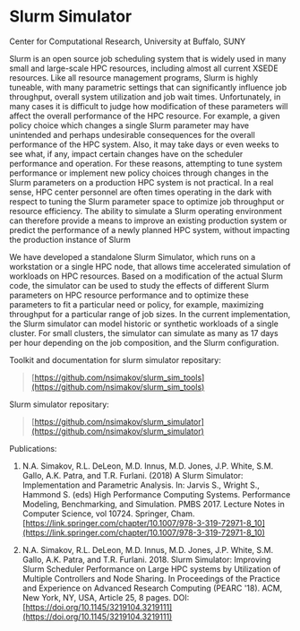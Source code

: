 # Slurm Simulator

Center for Computational Research, University at Buffalo, SUNY


Slurm is an open source job scheduling system that is widely used in many small and large-scale HPC resources,
including almost all current XSEDE resources. Like all resource management programs, Slurm is highly tuneable, 
with many parametric settings that can significantly influence job throughput, overall system utilization and 
job wait times. Unfortunately, in many cases it is difficult to judge how modification of these parameters will 
affect the overall performance of the HPC resource.  For example, a given policy choice which changes a single 
Slurm parameter may have unintended and perhaps undesirable consequences for the overall performance of the 
HPC system.  Also, it may take days or even weeks to see what, if any, impact certain changes have on the 
scheduler performance and operation. For these reasons, attempting to tune system performance or implement new 
policy choices through changes in the Slurm parameters on a production HPC system is not practical.  In a real sense, 
HPC center personnel are often times operating in the dark with respect to tuning the Slurm parameter space to 
optimize job throughput or resource efficiency.  The ability to simulate a Slurm operating environment can therefore 
provide a means to improve an existing production system or predict the performance of a newly planned HPC system, 
without impacting the production instance of Slurm 

We have developed a standalone Slurm Simulator, which runs on a workstation or a single HPC node, that allows 
time accelerated simulation of workloads on HPC resources. Based on a modification of the actual Slurm code, 
the simulator can be used to study the effects of different Slurm parameters on HPC resource performance and 
to optimize these parameters to fit a particular need or policy, for example, maximizing throughput for a 
particular range of job sizes.  In the current implementation, the Slurm simulator can model historic or 
synthetic workloads of a single cluster.  For small clusters, the simulator can simulate as many as 17 days 
per hour depending on the job composition, and the Slurm configuration.


Toolkit and documentation for slurm simulator repositary:

> [https://github.com/nsimakov/slurm_sim_tools](https://github.com/nsimakov/slurm_sim_tools)

Slurm simulator repositary:

> [https://github.com/nsimakov/slurm_simulator](https://github.com/nsimakov/slurm_simulator)

Publications:

1. N.A. Simakov, R.L. DeLeon, M.D. Innus, M.D. Jones, J.P. White, S.M. Gallo, A.K. Patra, and T.R. Furlani. (2018) A Slurm Simulator: Implementation and Parametric Analysis. In: Jarvis S., Wright S., Hammond S. (eds) High Performance Computing Systems. Performance Modeling, Benchmarking, and Simulation. PMBS 2017. Lecture Notes in Computer Science, vol 10724. Springer, Cham. [https://link.springer.com/chapter/10.1007/978-3-319-72971-8_10](https://link.springer.com/chapter/10.1007/978-3-319-72971-8_10)

2.	N.A. Simakov, R.L. DeLeon, M.D. Innus, M.D. Jones, J.P. White, S.M. Gallo, A.K. Patra, and T.R. Furlani. 2018. Slurm Simulator: Improving Slurm Scheduler Performance on Large HPC systems by Utilization of Multiple Controllers and Node Sharing. In Proceedings of the Practice and Experience on Advanced Research Computing (PEARC '18). ACM, New York, NY, USA, Article 25, 8 pages. DOI: [https://doi.org/10.1145/3219104.3219111](https://doi.org/10.1145/3219104.3219111)
